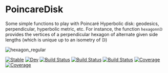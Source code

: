 # PoincareDisk

Some simple functions to play with Poincaré Hyperbolic disk: geodesics, perpendicular, hyperbolic metric, etc.
For instance, the function `hexagonn𝔻` provides the vertices of a perpendicular hexagon of alternate given side lengths (which is unique up to an isometry of 𝔻)
 
![hexagon_regular](https://user-images.githubusercontent.com/14992507/191103315-32ab1872-8d9b-4f84-82d5-00e764e389f9.png)


[![Stable](https://img.shields.io/badge/docs-stable-blue.svg)](https://edljk.github.io/PoincareDisk.jl/stable/)
[![Dev](https://img.shields.io/badge/docs-dev-blue.svg)](https://edljk.github.io/PoincareDisk.jl/dev/)
[![Build Status](https://travis-ci.com/edljk/PoincareDisk.jl.svg?branch=main)](https://travis-ci.com/edljk/PoincareDisk.jl)
[![Build Status](https://ci.appveyor.com/api/projects/status/github/edljk/PoincareDisk.jl?svg=true)](https://ci.appveyor.com/project/edljk/PoincareDisk-jl)
[![Build Status](https://api.cirrus-ci.com/github/edljk/PoincareDisk.jl.svg)](https://cirrus-ci.com/github/edljk/PoincareDisk.jl)
[![Coverage](https://codecov.io/gh/edljk/PoincareDisk.jl/branch/main/graph/badge.svg)](https://codecov.io/gh/edljk/PoincareDisk.jl)
[![Coverage](https://coveralls.io/repos/github/edljk/PoincareDisk.jl/badge.svg?branch=main)](https://coveralls.io/github/edljk/PoincareDisk.jl?branch=main)
